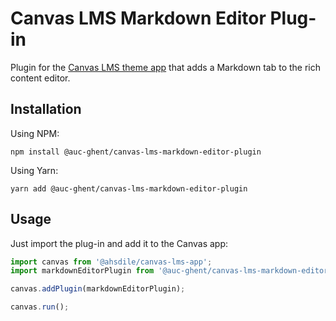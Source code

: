 # Canvas LMS Markdown Editor Plug-in

Plugin for the [Canvas LMS theme app](https://github.com/ahsdile/canvas-lms-app) that adds a Markdown
tab to the rich content editor.

## Installation

Using NPM:

    npm install @auc-ghent/canvas-lms-markdown-editor-plugin

Using Yarn:

    yarn add @auc-ghent/canvas-lms-markdown-editor-plugin

## Usage

Just import the plug-in and add it to the Canvas app:

```javascript
import canvas from '@ahsdile/canvas-lms-app';
import markdownEditorPlugin from '@auc-ghent/canvas-lms-markdown-editor-plugin';

canvas.addPlugin(markdownEditorPlugin);

canvas.run();
```
